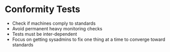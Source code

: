 # Conformity Tests

* Check if machines comply to standards
* Avoid permanent heavy monitoring checks
* Tests must be inter-dependent
* Focus on getting sysadmins to fix one thing at a time to converge toward standards
